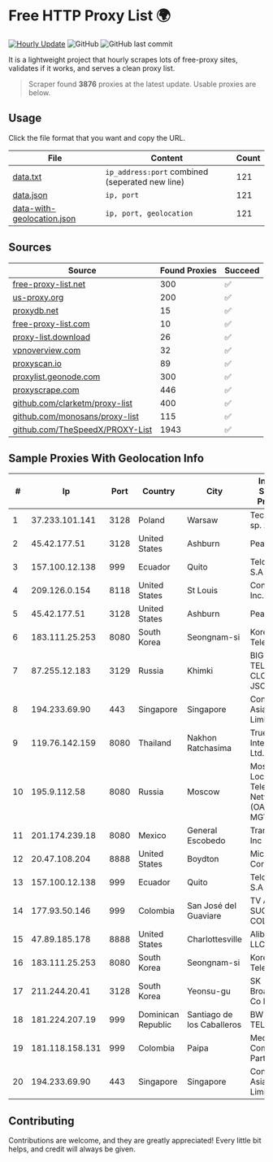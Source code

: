 
# Free HTTP Proxy List 🌍

[![Hourly Update](https://github.com/mertguvencli/http-proxy-list/actions/workflows/main.yml/badge.svg?branch=main)](https://github.com/mertguvencli/http-proxy-list/actions/workflows/main.yml)
![GitHub](https://img.shields.io/github/license/mertguvencli/http-proxy-list)
![GitHub last commit](https://img.shields.io/github/last-commit/mertguvencli/http-proxy-list)

It is a lightweight project that hourly scrapes lots of free-proxy sites, validates if it works, and serves a clean proxy list.


> Scraper found **3876** proxies at the latest update. Usable proxies are below.

## Usage

Click the file format that you want and copy the URL.


|File|Content|Count|
|----|-------|-----|
|[data.txt](https://raw.githubusercontent.com/mertguvencli/http-proxy-list/main/proxy-list/data.txt)|`ip_address:port` combined (seperated new line)|121|
|[data.json](https://raw.githubusercontent.com/mertguvencli/http-proxy-list/main/proxy-list/data.json)|`ip, port`|121|
|[data-with-geolocation.json](https://raw.githubusercontent.com/mertguvencli/http-proxy-list/main/proxy-list/data-with-geolocation.json)|`ip, port, geolocation`|121|

## Sources

|Source|Found Proxies|Succeed|
|------|-------------|-------|
|[free-proxy-list.net](https://free-proxy-list.net)|300|✅|
|[us-proxy.org](https://www.us-proxy.org)|200|✅|
|[proxydb.net](http://proxydb.net)|15|✅|
|[free-proxy-list.com](https://free-proxy-list.com/?page=&port=&type%5B%5D=http&type%5B%5D=https&up_time=0&search=Search)|10|✅|
|[proxy-list.download](https://www.proxy-list.download/HTTP)|26|✅|
|[vpnoverview.com](https://vpnoverview.com/privacy/anonymous-browsing/free-proxy-servers)|32|✅|
|[proxyscan.io](https://www.proxyscan.io)|89|✅|
|[proxylist.geonode.com](https://proxylist.geonode.com/api/proxy-list?limit=300&page=1&sort_by=lastChecked&sort_type=desc&protocols=http,https)|300|✅|
|[proxyscrape.com](https://api.proxyscrape.com/v2/?request=displayproxies&protocol=http&timeout=10000&country=all&ssl=all&anonymity=all)|446|✅|
|[github.com/clarketm/proxy-list](https://raw.githubusercontent.com/clarketm/proxy-list/master/proxy-list-raw.txt)|400|✅|
|[github.com/monosans/proxy-list](https://raw.githubusercontent.com/monosans/proxy-list/main/proxies/http.txt)|115|✅|
|[github.com/TheSpeedX/PROXY-List](https://raw.githubusercontent.com/TheSpeedX/PROXY-List/master/http.txt)|1943|✅|


## Sample Proxies With Geolocation Info

|#|Ip|Port|Country|City|Internet Service Provider|
|-|--|----|-------|----|-------------------------|
|1|37.233.101.141|3128|Poland|Warsaw|Techstorage sp. z o.o.|
|2|45.42.177.51|3128|United States|Ashburn|PeaceWeb|
|3|157.100.12.138|999|Ecuador|Quito|Telconet S.A|
|4|209.126.0.154|8118|United States|St Louis|Contabo Inc.|
|5|45.42.177.51|3128|United States|Ashburn|PeaceWeb|
|6|183.111.25.253|8080|South Korea|Seongnam-si|Korea Telecom|
|7|87.255.12.183|3129|Russia|Khimki|BIG TELECOM CLOSED JSC|
|8|194.233.69.90|443|Singapore|Singapore|Contabo Asia Private Limited|
|9|119.76.142.159|8080|Thailand|Nakhon Ratchasima|True Internet Co., Ltd.|
|10|195.9.112.58|8080|Russia|Moscow|Moscow Local Telephone Network (OAO MGTS)|
|11|201.174.239.18|8080|Mexico|General Escobedo|Transtelco Inc|
|12|20.47.108.204|8888|United States|Boydton|Microsoft Corporation|
|13|157.100.12.138|999|Ecuador|Quito|Telconet S.A|
|14|177.93.50.146|999|Colombia|San José del Guaviare|TV AZTECA SUCURSAL COLOMBIA|
|15|47.89.185.178|8888|United States|Charlottesville|Alibaba.com LLC|
|16|183.111.25.253|8080|South Korea|Seongnam-si|Korea Telecom|
|17|211.244.20.41|3128|South Korea|Yeonsu-gu|SK Broadband Co Ltd|
|18|181.224.207.19|999|Dominican Republic|Santiago de los Caballeros|BW TELECOM|
|19|181.118.158.131|999|Colombia|Paipa|Media Commerce Partners S.A|
|20|194.233.69.90|443|Singapore|Singapore|Contabo Asia Private Limited|



## Contributing

Contributions are welcome, and they are greatly appreciated! Every
little bit helps, and credit will always be given.

